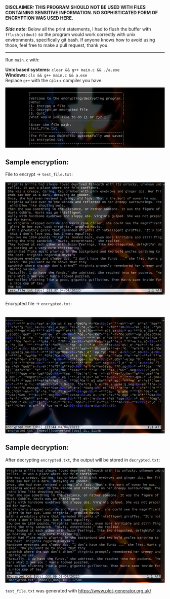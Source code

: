 

<h4>DISCLAIMER: THIS PROGRAM SHOULD NOT BE USED WITH FILES CONTAINING SENSITIVE   
INFORMATION. NO SOPHISTICATED FORM OF ENCRYPTION WAS USED HERE. </h4>  
  
**_Side note_**: Below all the print statements, I had to flush the buffer with `fflush(stdout)` so the program would work correctly with unix environments, specifically git bash. If anyone knows how to avoid using those, feel free to make a pull request, thank you.  
<hr>

Run `main.c` with:

**Unix based systems:** `clear && g++ main.c && ./a.exe`  
**Windows:** `cls && g++ main.c && a.exe`  
Replace `g++` with the c/c++ compiler you have.
  
<img src="images/sample_run.png">  
  
  
<h2>Sample encryption:</h2>  

File to encrypt -> `test_file.txt`:<br><br>
<img src="images/test_file_img.png"/><br><br>
Encrypted file -> `encrypted.txt`:<br><br>  
<img src="images/encrypted.png"/>  
  
<h2>Sample decryption:</h2>  

After decrypting `encrypted.txt`, the output will be stored in `decrypted.txt`:<br><br>
<img src="images/decrypted.png"/>  
  
`test_file.txt` was generated with https://www.plot-generator.org.uk/
